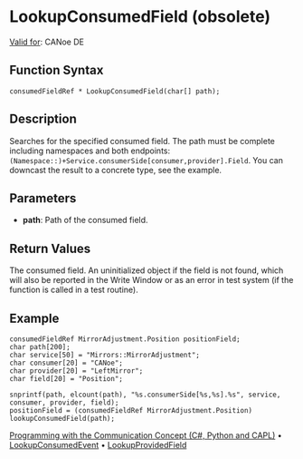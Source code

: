 # LookupConsumedField (obsolete)

[Valid for](../../../Shared/FeatureAvailability.md): CANoe DE

## Function Syntax

```
consumedFieldRef * LookupConsumedField(char[] path);
```

## Description

Searches for the specified consumed field. The path must be complete including namespaces and both endpoints: `(Namespace::)+Service.consumerSide[consumer,provider].Field`. You can downcast the result to a concrete type, see the example.

## Parameters

- **path**: Path of the consumed field.

## Return Values

The consumed field. An uninitialized object if the field is not found, which will also be reported in the Write Window or as an error in test system (if the function is called in a test routine).

## Example

```plaintext
consumedFieldRef MirrorAdjustment.Position positionField;
char path[200];
char service[50] = "Mirrors::MirrorAdjustment";
char consumer[20] = "CANoe";
char provider[20] = "LeftMirror";
char field[20] = "Position";

snprintf(path, elcount(path), "%s.consumerSide[%s,%s].%s", service, consumer, provider, field);
positionField = (consumedFieldRef MirrorAdjustment.Position) lookupConsumedField(path);
```

[Programming with the Communication Concept (C#, Python and CAPL)](../../../CANoeCANalyzer/CommunicationConcept/Programming/CCP.md) • [LookupConsumedEvent](CAPLfunctionLookupConsumedEvent.md) • [LookupProvidedField](CAPLfunctionLookupProvidedField.md)
